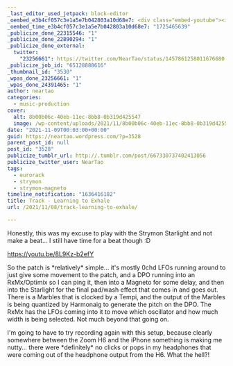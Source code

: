 ```yaml
---
_last_editor_used_jetpack: block-editor
_oembed_e3b4cf057c3e1a5e7b042803a10d68e7: <div class="embed-youtube"><iframe title="Learning to Exhale" width="750" height="422" src="https://www.youtube.com/embed/8L9Kz-b2efY?feature=oembed" frameborder="0" allow="accelerometer; autoplay; clipboard-write; encrypted-media; gyroscope; picture-in-picture; web-share" referrerpolicy="strict-origin-when-cross-origin" allowfullscreen></iframe></div>
_oembed_time_e3b4cf057c3e1a5e7b042803a10d68e7: "1725465639"
_publicize_done_22315546: "1"
_publicize_done_22890294: "1"
_publicize_done_external:
  twitter:
    "23256661": https://twitter.com/NearTao/status/1457861258011676680
_publicize_job_id: "65128888616"
_thumbnail_id: "3530"
_wpas_done_23256661: "1"
_wpas_done_24391465: "1"
author: neartao
categories:
  - music-production
cover:
  alt: 8b00b06c-40eb-11ec-8bb8-0b319d425547
  image: /wp-content/uploads/2021/11/8b00b06c-40eb-11ec-8bb8-0b319d425547.png
date: "2021-11-09T00:03:00+00:00"
guid: https://neartao.wordpress.com/?p=3528
parent_post_id: null
post_id: "3528"
publicize_tumblr_url: http://.tumblr.com/post/667330737402413056
publicize_twitter_user: NearTao
tags:
  - eurorack
  - strymon
  - strymon-magneto
timeline_notification: "1636416182"
title: Track - Learning to Exhale
url: /2021/11/08/track-learning-to-exhale/

---
```

Honestly, this was my excuse to play with the Strymon Starlight and not make a beat... I still have time for a beat though :D

https://youtu.be/8L9Kz-b2efY

So the patch is \*relatively\* simple... it's mostly 0chd LFOs running around to just give some movement to the patch, and a DPO running into an RxMx/Optimix so I can ping it, then into a Magneto for some delay, and then into the Starlight for the final pad/wash effect that comes in and goes out. There is a Marbles that is clocked by a Tempi, and the output of the Marbles is being quantized by Harmonaig to generate the pitch on the DPO. The RxMx has the LFOs coming into it to move which oscillator and how much width is being selected. Not much beyond that going on.

I'm going to have to try recording again with this setup, because clearly somewhere between the Zoom H6 and the iPhone something is making me nutty... there were \*definitely\* no clicks or pops in my headphones that were coming out of the headphone output from the H6. What the hell?!
